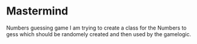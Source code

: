 # Mastermind
Numbers guessing game
I am trying to create a class for the Numbers to gess which should be randomely created and then used by the gamelogic.
